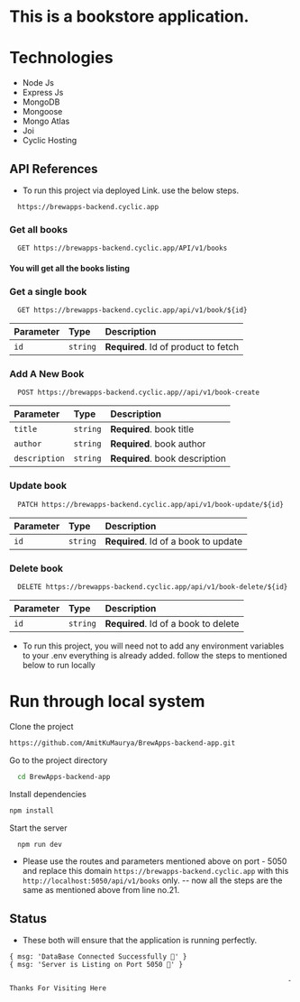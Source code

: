 # This is a bookstore application.

# Technologies

- Node Js
- Express Js
- MongoDB
- Mongoose
- Mongo Atlas
- Joi
- Cyclic Hosting

## API References

- To run this project via deployed Link. use the below steps.

```http
  https://brewapps-backend.cyclic.app
 ```

### Get all books

```http
  GET https://brewapps-backend.cyclic.app/API/v1/books
```
#### You will get all the books listing 

### Get a single book

```http
  GET https://brewapps-backend.cyclic.app/api/v1/book/${id}
```

| Parameter | Type     | Description                          |
| :-------- | :------- | :----------------------------------- |
| `id`      | `string` | **Required**. Id of product to fetch |

### Add A New Book

```http
  POST https://brewapps-backend.cyclic.app//api/v1/book-create
```

| Parameter      | Type     | Description                                           |
| :------------- | :------- | :---------------------------------------------------- |
| `title`        | `string` | **Required**. book title                              |
| `author`       | `string` | **Required**. book author                             |
| `description`  | `string` | **Required**. book description                        |

### Update book

```http
  PATCH https://brewapps-backend.cyclic.app/api/v1/book-update/${id}
```

| Parameter | Type     | Description                             |
| :-------- | :------- | :-------------------------------------- |
| `id`      | `string` | **Required**. Id of a book to update    |

### Delete book 

```http
  DELETE https://brewapps-backend.cyclic.app/api/v1/book-delete/${id}
```

| Parameter | Type     | Description                             |
| :-------- | :------- | :-------------------------------------- |
| `id`      | `string` | **Required**. Id of a book to delete    |


- To run this project, you will need not to add any environment variables to your .env everything is already added. follow the steps to mentioned below to run locally

# Run through local system

Clone the project

```bash
https://github.com/AmitKuMaurya/BrewApps-backend-app.git
```

Go to the project directory

```bash
  cd BrewApps-backend-app
```

Install dependencies

```bash
npm install
```

Start the server

```bash
  npm run dev
```
- Please use the routes and parameters mentioned above on port - 5050 and replace this domain `https://brewapps-backend.cyclic.app` with this `http://localhost:5050/api/v1/books` only.
-- now all the steps are the same as mentioned above from line no.21.

## Status
- These both will ensure that the application is running perfectly.
``` 
{ msg: 'DataBase Connected Successfully 🌼' }
{ msg: 'Server is Listing on Port 5050 🤙' }
```

                                                                         - Thanks For Visiting Here

